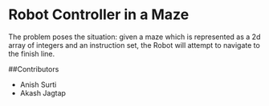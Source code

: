 # Robot Controller in a Maze
The problem poses the situation: given a maze which is represented as a 2d array of integers and an instruction set, the Robot will attempt to navigate to the finish line.


##Contributors
- Anish Surti
- Akash Jagtap
